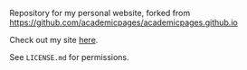Repository for my personal website, forked from https://github.com/academicpages/academicpages.github.io

Check out my site [here](https://benjaminjzubaly.github.io).

See `LICENSE.md` for permissions.
